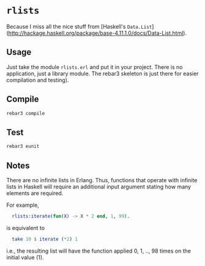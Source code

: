 # `rlists`
Because I miss all the nice stuff from
[Haskell's `Data.List`]
(http://hackage.haskell.org/package/base-4.11.1.0/docs/Data-List.html).

## Usage
Just take the module `rlists.erl` and put it in your project.
There is no application, just a library module.
The rebar3 skeleton is just there for easier compilation and testing).

## Compile
  ```bash
  rebar3 compile
  ```

## Test
   ```bash
   rebar3 eunit
   ```

## Notes
There are no infinite lists in Erlang.
Thus, functions that operate with infinite lists in Haskell will require
an additional input argument stating how many elements are required.

For example,
```erlang
  rlists:iterate(fun(X) -> X * 2 end, 1, 99).
```
is equivalent to
```haskell
  take 10 $ iterate (*2) 1
```
i.e., the resulting list will have the function applied
0, 1, .., 98 times on the initial value (1).